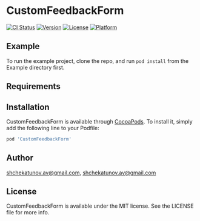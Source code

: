 # CustomFeedbackForm

[![CI Status](https://img.shields.io/travis/shchekatunov.av@gmail.com/CustomFeedbackForm.svg?style=flat)](https://travis-ci.org/shchekatunov.av@gmail.com/CustomFeedbackForm)
[![Version](https://img.shields.io/cocoapods/v/CustomFeedbackForm.svg?style=flat)](https://cocoapods.org/pods/CustomFeedbackForm)
[![License](https://img.shields.io/cocoapods/l/CustomFeedbackForm.svg?style=flat)](https://cocoapods.org/pods/CustomFeedbackForm)
[![Platform](https://img.shields.io/cocoapods/p/CustomFeedbackForm.svg?style=flat)](https://cocoapods.org/pods/CustomFeedbackForm)

## Example

To run the example project, clone the repo, and run `pod install` from the Example directory first.

## Requirements

## Installation

CustomFeedbackForm is available through [CocoaPods](https://cocoapods.org). To install
it, simply add the following line to your Podfile:

```ruby
pod 'CustomFeedbackForm'
```

## Author

shchekatunov.av@gmail.com, shchekatunov.av@gmail.com

## License

CustomFeedbackForm is available under the MIT license. See the LICENSE file for more info.
